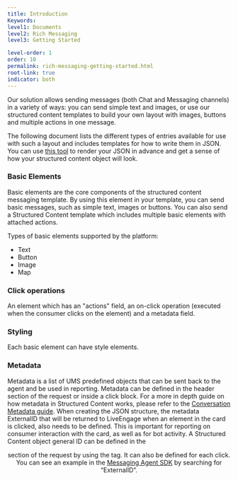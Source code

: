 ```yaml
---
title: Introduction
Keywords:
level1: Documents
level2: Rich Messaging
level3: Getting Started

level-order: 1
order: 10
permalink: rich-messaging-getting-started.html
root-link: true
indicator: both
---
```


Our solution allows sending messages (both Chat and Messaging channels) in a variety of ways: you can send simple text and images, or use our structured content templates to build your own layout with images, buttons and multiple actions in one message.

The following document lists the different types of entries available for use with such a layout and includes templates for how to write them in JSON.
You can use [this tool](https://livepersoninc.github.io/json-pollock/editor/) to render your JSON in advance and get a sense of how your structured content object will look.

### Basic Elements
Basic elements are the core components of the structured content messaging template.
By using this element in your template, you can send basic messages, such as simple text, images or buttons.
You can also send a Structured Content template which includes multiple basic elements with attached actions.

Types of basic elements supported by the platform:

* Text
* Button
* Image
* Map

### Click operations
An element which has an "actions" field, an on-click operation (executed when the consumer clicks on the element) and a metadata field.

### Styling
Each basic element can have style elements.

### Metadata
Metadata is a list of UMS predefined objects that can be sent back to the agent and be used in reporting.
Metadata can be defined in the header section of the request or inside a click block. For a more in depth guide on how metadata in Structured Content works, please refer to the [Conversation Metadata guide](guides-conversation-metadata-guide.html).
When creating the JSON structure, the metadata ExternalID that will be returned to LiveEngage when an element in the card is clicked, also needs to be defined.
This is important for reporting on consumer interaction with the card, as well as for bot activity.
A Structured Content object general ID can be defined in the <header> section of the request by using the <metadata> tag. It can also be defined for each click.
You can see an example in the [Messaging Agent SDK](https://github.com/LivePersonInc/node-agent-sdk#example-sending-rich-content-structured-content) by searching for “ExternalID”.
